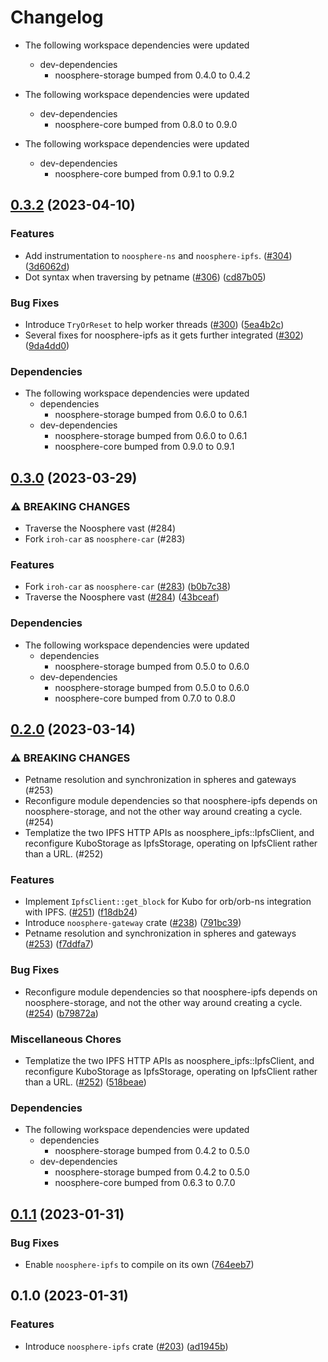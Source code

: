 # Changelog

* The following workspace dependencies were updated
  * dev-dependencies
    * noosphere-storage bumped from 0.4.0 to 0.4.2

* The following workspace dependencies were updated
  * dev-dependencies
    * noosphere-core bumped from 0.8.0 to 0.9.0

* The following workspace dependencies were updated
  * dev-dependencies
    * noosphere-core bumped from 0.9.1 to 0.9.2

## [0.3.2](https://github.com/subconsciousnetwork/noosphere/compare/noosphere-ipfs-v0.3.1...noosphere-ipfs-v0.3.2) (2023-04-10)


### Features

* Add instrumentation to `noosphere-ns` and `noosphere-ipfs`. ([#304](https://github.com/subconsciousnetwork/noosphere/issues/304)) ([3d6062d](https://github.com/subconsciousnetwork/noosphere/commit/3d6062d501e21393532b2db6f9ac740a041d91ba))
* Dot syntax when traversing by petname ([#306](https://github.com/subconsciousnetwork/noosphere/issues/306)) ([cd87b05](https://github.com/subconsciousnetwork/noosphere/commit/cd87b0533c21bbbd4d82332556e70ecc706a5531))


### Bug Fixes

* Introduce `TryOrReset` to help worker threads ([#300](https://github.com/subconsciousnetwork/noosphere/issues/300)) ([5ea4b2c](https://github.com/subconsciousnetwork/noosphere/commit/5ea4b2c91d0b829e22f0c0b3cd22fe837eddf905))
* Several fixes for noosphere-ipfs as it gets further integrated ([#302](https://github.com/subconsciousnetwork/noosphere/issues/302)) ([9da4dd0](https://github.com/subconsciousnetwork/noosphere/commit/9da4dd063edf5bbf1a86556db64428d2ecb43f79))


### Dependencies

* The following workspace dependencies were updated
  * dependencies
    * noosphere-storage bumped from 0.6.0 to 0.6.1
  * dev-dependencies
    * noosphere-storage bumped from 0.6.0 to 0.6.1
    * noosphere-core bumped from 0.9.0 to 0.9.1

## [0.3.0](https://github.com/subconsciousnetwork/noosphere/compare/noosphere-ipfs-v0.2.0...noosphere-ipfs-v0.3.0) (2023-03-29)


### ⚠ BREAKING CHANGES

* Traverse the Noosphere vast (#284)
* Fork `iroh-car` as `noosphere-car` (#283)

### Features

* Fork `iroh-car` as `noosphere-car` ([#283](https://github.com/subconsciousnetwork/noosphere/issues/283)) ([b0b7c38](https://github.com/subconsciousnetwork/noosphere/commit/b0b7c3835ff1ef271bbe0f833f6f7856fcc30de1))
* Traverse the Noosphere vast ([#284](https://github.com/subconsciousnetwork/noosphere/issues/284)) ([43bceaf](https://github.com/subconsciousnetwork/noosphere/commit/43bceafcc838c5b06565780f372bf7b401de288e))


### Dependencies

* The following workspace dependencies were updated
  * dependencies
    * noosphere-storage bumped from 0.5.0 to 0.6.0
  * dev-dependencies
    * noosphere-storage bumped from 0.5.0 to 0.6.0
    * noosphere-core bumped from 0.7.0 to 0.8.0

## [0.2.0](https://github.com/subconsciousnetwork/noosphere/compare/noosphere-ipfs-v0.1.2...noosphere-ipfs-v0.2.0) (2023-03-14)


### ⚠ BREAKING CHANGES

* Petname resolution and synchronization in spheres and gateways (#253)
* Reconfigure module dependencies so that noosphere-ipfs depends on noosphere-storage, and not the other way around creating a cycle. (#254)
* Templatize the two IPFS HTTP APIs as noosphere_ipfs::IpfsClient, and reconfigure KuboStorage as IpfsStorage, operating on IpfsClient rather than a URL. (#252)

### Features

* Implement `IpfsClient::get_block` for Kubo for orb/orb-ns integration with IPFS. ([#251](https://github.com/subconsciousnetwork/noosphere/issues/251)) ([f18db24](https://github.com/subconsciousnetwork/noosphere/commit/f18db2425d620165090afee9418d5f743a0cf579))
* Introduce `noosphere-gateway` crate ([#238](https://github.com/subconsciousnetwork/noosphere/issues/238)) ([791bc39](https://github.com/subconsciousnetwork/noosphere/commit/791bc3996cfac12cb077c3721f22d080a71d33ba))
* Petname resolution and synchronization in spheres and gateways ([#253](https://github.com/subconsciousnetwork/noosphere/issues/253)) ([f7ddfa7](https://github.com/subconsciousnetwork/noosphere/commit/f7ddfa7b65129efe795c6e3fca58cdc22799127a))


### Bug Fixes

* Reconfigure module dependencies so that noosphere-ipfs depends on noosphere-storage, and not the other way around creating a cycle. ([#254](https://github.com/subconsciousnetwork/noosphere/issues/254)) ([b79872a](https://github.com/subconsciousnetwork/noosphere/commit/b79872afd54c7b69d447dfe99e750bb6a813645c))


### Miscellaneous Chores

* Templatize the two IPFS HTTP APIs as noosphere_ipfs::IpfsClient, and reconfigure KuboStorage as IpfsStorage, operating on IpfsClient rather than a URL. ([#252](https://github.com/subconsciousnetwork/noosphere/issues/252)) ([518beae](https://github.com/subconsciousnetwork/noosphere/commit/518beae563bd04c921ee3c6641a7249f14c611e4))


### Dependencies

* The following workspace dependencies were updated
  * dependencies
    * noosphere-storage bumped from 0.4.2 to 0.5.0
  * dev-dependencies
    * noosphere-storage bumped from 0.4.2 to 0.5.0
    * noosphere-core bumped from 0.6.3 to 0.7.0

## [0.1.1](https://github.com/subconsciousnetwork/noosphere/compare/noosphere-ipfs-v0.1.0...noosphere-ipfs-v0.1.1) (2023-01-31)


### Bug Fixes

* Enable `noosphere-ipfs` to compile on its own ([764eeb7](https://github.com/subconsciousnetwork/noosphere/commit/764eeb7d24df2773afd5bce934f2de6fc2de2640))

## 0.1.0 (2023-01-31)


### Features

* Introduce `noosphere-ipfs` crate ([#203](https://github.com/subconsciousnetwork/noosphere/issues/203)) ([ad1945b](https://github.com/subconsciousnetwork/noosphere/commit/ad1945bb7d64f169b6dac96807bf8d8e0c3ab482))
